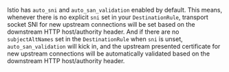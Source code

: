 ---
---
Istio has `auto_sni` and `auto_san_validation` enabled by default. This means, whenever there is no explicit `sni` set in your `DestinationRule`, transport socket SNI for new upstream connections will be set based on the downstream HTTP host/authority header. And if there are no `subjectAltNames` set in the `DestinationRule` when `sni` is unset, `auto_san_validation` will kick in, and the upstream presented certificate for new upstream connections will be automatically validated based on the downstream HTTP host/authority header.
